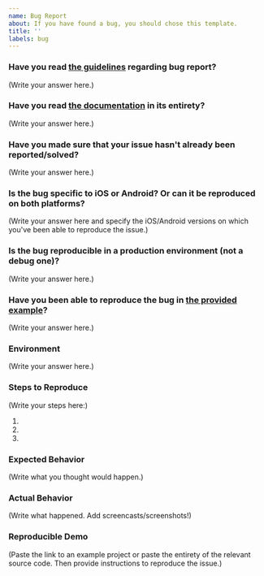 ```yaml
---
name: Bug Report
about: If you have found a bug, you should chose this template.
title: ''
labels: bug
---
```


<!--
  MAKE SURE TO READ AND FOLLOW THIS TEMPLATE CLOSELY OR YOUR ISSUE WILL BE CLOSED WITHOUT NOTICE
-->

<!--
  We expect that it will take you about 30 minutes to produce a high-quality bug report.
  While this may seem like a lot, putting care into issues helps us fix them faster.
  For bug reports, it is REQUIRED to fill the rest of this template, or the issue will be closed.
-->

### Have you read [the guidelines](https://github.com/archriss/react-native-render-html/blob/master/CONTRIBUTING.md) regarding bug report?

(Write your answer here.)

### Have you read [the documentation](https://github.com/archriss/react-native-render-html/blob/master/README.md) in its entirety?

(Write your answer here.)

### Have you made sure that your issue hasn't already been reported/solved?

(Write your answer here.)

### Is the bug specific to iOS or Android? Or can it be reproduced on both platforms?

(Write your answer here and specify the iOS/Android versions on which you've been able to reproduce the issue.)

### Is the bug reproducible in a production environment (not a debug one)?

(Write your answer here.)

### Have you been able to reproduce the bug in [the provided example](https://github.com/archriss/react-native-render-html/tree/master/Demo)?

(Write your answer here.)

<!--
  If you haven't been able to reproduce the issue in the example, chances are that your code is to blame.
  Take the time to import your code in it bit by bit until you figure out what's wrong.
  If you're positive that it has to do with the plugin rather than with React Native or your own code, then you may continue filling out this template and post an issue.
-->

### Environment

<!--
  Provide information about your current environment. At the very least, it should include the following:

  Environment:
    React: 16.0.0-beta.5
    React native: 0.49.2
    react-native-render-html: 3.9.0

  Target Platform:
    Android (6.0)
    iOS (10.3)
-->

(Write your answer here.)

### Steps to Reproduce

<!--
  How would you describe your issue to someone who doesn’t know you or your project?
  Try to write a sequence of steps that anybody can repeat to see the issue.
  Be specific! If the bug cannot be reproduced, your issue may be closed.
-->

(Write your steps here:)

1.
2.
3.

### Expected Behavior

<!--
  How did you expect your project to behave?
  It’s fine if you’re not sure your understanding is correct.
  Just write down what you thought would happen.
-->

(Write what you thought would happen.)

### Actual Behavior

<!--
  Did something go wrong?
  Is something broken, or not behaving as you expected?
  Describe this section in detail, and attach screencasts (or screenshots) if possible.
  Don't just say "it doesn't work"!
-->

(Write what happened. Add screencasts/screenshots!)

### Reproducible Demo

<!--
  Please share a project that reproduces the issue.
  There are two ways to do it:

    * Create a new app using https://snack.expo.io/ and try to reproduce the issue in it.
      This is useful if you roughly know where the problem is, or can’t share the real code.

    * Or, copy your app and remove things until you’re left with the minimal reproducible demo.
      This is useful for finding the root cause. You may then optionally create a Snack.

  This is a good guide to creating bug demos: https://stackoverflow.com/help/mcve
  Once you’re done, copy and paste the link to the Snack or a public GitHub repository below:
-->

(Paste the link to an example project or paste the entirety of the relevant source code. Then provide instructions to reproduce the issue.)

<!--
  What happens if you skip this step?

  Someone will read your bug report, and maybe will be able to help you,
  but it’s unlikely that it will get much attention from the team. Eventually,
  the issue will likely get closed in favor of issues that have reproducible demos.

  Please remember that:

    * Issues without reproducible demos have a very low priority.
    * The person fixing the bug would have to do that anyway. Please be respectful of their time.
    * You might figure out the issues yourself as you work on extracting it.

  Thanks for helping us help you!
-->

